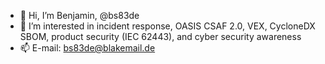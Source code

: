 - 👋 Hi, I’m Benjamin, @bs83de
- 👀 I’m interested in incident response, OASIS CSAF 2.0, VEX, CycloneDX SBOM, product security (IEC 62443), and cyber security awareness
- 📫 E-mail: bs83de@blakemail.de

